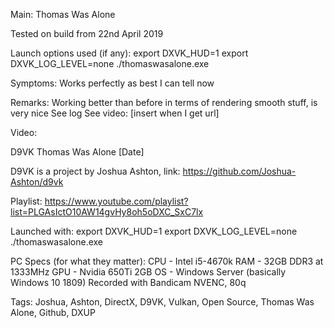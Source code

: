 Main:
Thomas Was Alone

Tested on build from 22nd April 2019

Launch options used (if any):
export DXVK_HUD=1
export DXVK_LOG_LEVEL=none
./thomaswasalone.exe


Symptoms:
Works perfectly as best I can tell now

Remarks:
Working better than before in terms of rendering smooth stuff, is very nice
See log
See video:
[insert when I get url]


Video:

D9VK Thomas Was Alone [Date]

D9VK is a project by Joshua Ashton, link:
https://github.com/Joshua-Ashton/d9vk

Playlist:
https://www.youtube.com/playlist?list=PLGAsIctO10AW14gvHy8oh5oDXC_SxC7lx

Launched with:
export DXVK_HUD=1
export DXVK_LOG_LEVEL=none
./thomaswasalone.exe

PC Specs (for what they matter):
CPU - Intel i5-4670k
RAM - 32GB DDR3 at 1333MHz
GPU - Nvidia 650Ti 2GB
OS - Windows Server (basically Windows 10 1809)
Recorded with Bandicam NVENC, 80q

Tags:
Joshua, Ashton, DirectX, D9VK, Vulkan, Open Source, Thomas Was Alone, Github, DXUP
